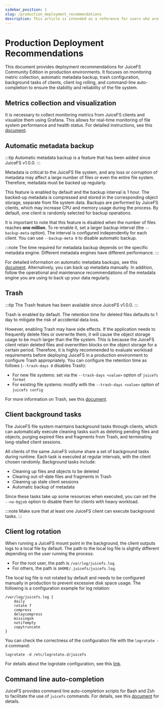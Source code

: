 ```yaml
---
sidebar_position: 1
slug: /production_deployment_recommendations
description: This article is intended as a reference for users who are about to deploy JuiceFS to a production environment and provides a series of environment configuration recommendations.
---
```


# Production Deployment Recommendations

This document provides deployment recommendations for JuiceFS Community Edition in production environments. It focuses on monitoring metric collection, automatic metadata backup, trash configuration, background tasks of clients, client log rolling, and command-line auto-completion to ensure the stability and reliability of the file system.

## Metrics collection and visualization

It is necessary to collect monitoring metrics from JuiceFS clients and visualize them using Grafana. This allows for real-time monitoring of file system performance and health status. For detailed instructions, see this [document](../administration/monitoring.md).

## Automatic metadata backup

:::tip
Automatic metadata backup is a feature that has been added since JuiceFS v1.0.0.
:::

Metadata is critical to the JuiceFS file system, and any loss or corruption of metadata may affect a large number of files or even the entire file system. Therefore, metadata must be backed up regularly.

This feature is enabled by default and the backup interval is 1 hour. The backed-up metadata is compressed and stored in the corresponding object storage, separate from file system data. Backups are performed by JuiceFS clients, which may increase CPU and memory usage during the process. By default, one client is randomly selected for backup operations.

It is important to note that this feature is disabled when the number of files reaches **one million**. To re-enable it, set a larger backup interval (the `--backup-meta` option). The interval is configured independently for each client. You can use `--backup-meta 0` to disable automatic backup.

:::note
The time required for metadata backup depends on the specific metadata engine. Different metadata engines have different performance.
:::

For detailed information on automatic metadata backups, see this [document](../administration/metadata_dump_load.md#backup-automatically). Alternatively, you can back up metadata manually. In addition, follow the operational and maintenance recommendations of the metadata engine you are using to back up your data regularly.

## Trash

:::tip
The Trash feature has been available since JuiceFS v1.0.0.
:::

Trash is enabled by default. The retention time for deleted files defaults to 1 day to mitigate the risk of accidental data loss.

However, enabling Trash may have side effects. If the application needs to frequently delete files or overwrite them, it will cause the object storage usage to be much larger than the file system. This is because the JuiceFS client retain deleted files and overwritten blocks on the object storage for a certain period. Therefore, it is highly recommended to evaluate workload requirements before deploying JuiceFS in a production environment to configure Trash appropriately. You can configure the retention time as follows (`--trash-days 0` disables Trash):

- For new file systems: set via the `--trash-days <value>` option of `juicefs format`
- For existing file systems: modify with the `--trash-days <value>` option of `juicefs config`

For more information on Trash, see this [document](../security/trash.md).

## Client background tasks

The JuiceFS file system maintains background tasks through clients, which can automatically execute cleaning tasks such as deleting pending files and objects, purging expired files and fragments from Trash, and terminating long-stalled client sessions.

All clients of the same JuiceFS volume share a set of background tasks during runtime. Each task is executed at regular intervals, with the client chosen randomly. Background tasks include:

- Cleaning up files and objects to be deleted
- Clearing out-of-date files and fragments in Trash
- Cleaning up stale client sessions
- Automatic backup of metadata

Since these tasks take up some resources when executed, you can set the `--no-bgjob` option to disable them for clients with heavy workload.

:::note
Make sure that at least one JuiceFS client can execute background tasks.
:::

## Client log rotation

When running a JuiceFS mount point in the background, the client outputs logs to a local file by default. The path to the local log file is slightly different depending on the user running the process:

- For the root user, the path is `/var/log/juicefs.log`.
- For others, the path is `$HOME/.juicefs/juicefs.log`.

The local log file is not rotated by default and needs to be configured manually in production to prevent excessive disk space usage. The following is a configuration example for log rotation:

```text title="/etc/logrotate.d/juicefs"
/var/log/juicefs.log {
    daily
    rotate 7
    compress
    delaycompress
    missingok
    notifempty
    copytruncate
}
```

You can check the correctness of the configuration file with the `logrotate -d` command:

```shell
logrotate -d /etc/logrotate.d/juicefs
```

For details about the logrotate configuration, see this [link](https://linux.die.net/man/8/logrotate).

## Command line auto-completion

JuiceFS provides command line auto-completion scripts for Bash and Zsh to facilitate the use of `juicefs` commands. For details, see this [document](../reference/command_reference.mdx#Auto-completion) for details.
